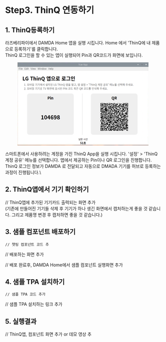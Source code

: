 # Step3. ThinQ 연동하기

## 1. ThinQ등록하기

라즈베리파이에서 DAMDA Home 앱을 실행 시킵니다. Home 에서 'ThinQ에 내 제품으로 등록하기'를 클릭합니다.\
ThinQ 로그인을 할 수 있는 앱이 실행되어 Pin과 QR코드가 화면에 보입니다.

<figure><img src="../.gitbook/assets/image (1) (2).png" alt=""><figcaption></figcaption></figure>

스마트폰에서 사용하려는 계정을 가진 ThinQ App을 실행 시킵니다. '설정' > 'ThinQ 계정 공유' 메뉴를 선택합니다. 앱에서 제공하는 Pin이나 QR 로그인을 진행합니다. ThinQ 로그인 정보가 DAMDA 로 전달되고 자동으로 DMADA 기기를 허브로 등록하는 과정이 진행됩니다.\


## &#x20;2. ThinQ앱에서 기기 확인하기

// ThinQ앱에 추가된 기기카드 출력되는 화면 추가\
(기존에 만들어진 기기들 삭제 후 기기가 하나 생긴 화면에서 캡처하는게 좋을 것 같습니다. 그리고 제품명 변경 후 캡처하면 좋을 것 같습니다.)

## 3. 샘플 컴포넌트 배포하기

```
// 챗팅 컴포넌트 코드 추
```

// 배포하는 화면 추가

// 배포 완료후, DAMDA Home에서 샘플 컴포넌트 실행화면 추가

## 4. 샘플 TPA 설치하기

```
// 샘플 TPA 코드 추가
```

// 샘플 TPA 설치하는 링크 추가

## 5. 실행결과

// ThinQ앱, 컴포넌트 화면 추가 or 데모 영상 추

